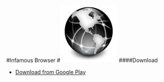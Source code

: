 #Infamous Browser
#![](ic_launcher_small.png)
####Download
* [Download from Google Play](https://play.google.com/store/apps/details?id=com.infamous.browser)
